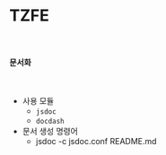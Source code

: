 # TZFE

<br>

#### 문서화

<br>

- 사용 모듈
  - `jsdoc`
  - `docdash`
- 문서 생성 명령어
  - jsdoc -c jsdoc.conf README.md